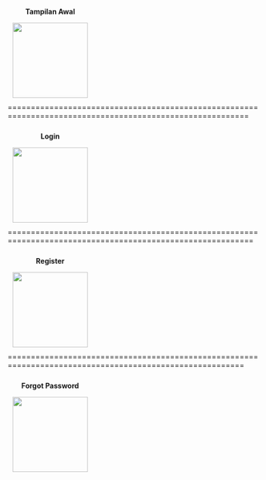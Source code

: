 <p>
  <div style="display: inline-block; text-align: center; margin: 10px;">
    <p><strong>Tampilan Awal</strong></p>
    <img src="https://github.com/user-attachments/assets/307f6598-e273-4c18-8d00-e4ce21ccad25" width="150">
  </div>
  ==========================================================================================================
  <div style="display: inline-block; text-align: center; margin: 10px;">
    <p><strong>Login</strong></p>
    <img src="https://github.com/user-attachments/assets/47818f1e-0085-4e89-80f8-620047d1ca50" width="150">
  </div>
  ===========================================================================================================
  <div style="display: inline-block; text-align: center; margin: 10px;">
    <p><strong>Register</strong></p>
    <img src="https://github.com/user-attachments/assets/54f2ac35-78fb-4093-9218-ad4985acc77a" width="150">
  </div>
  =========================================================================================================
  <div style="display: inline-block; text-align: center; margin: 10px;">
    <p><strong>Forgot Password</strong></p>
    <img src="https://github.com/user-attachments/assets/14b2aac2-67b5-4d6d-a088-9d547ac3eb89" width="150">
  </div>
</p>
